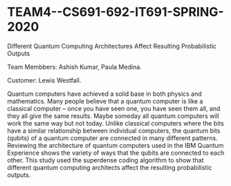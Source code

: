 # TEAM4--CS691-692-IT691-SPRING-2020

Different Quantum Computing Architectures Affect Resulting Probabilistic Outputs

Team Membbers: Ashish Kumar, Paula Medina.

Customer: Lewis Westfall.

Quantum computers have achieved a solid base
in both physics and mathematics. Many people believe that a
quantum computer is like a classical computer – once you have
seen one, you have seen them all, and they all give the same
results. Maybe someday all quantum computers will work the
same way but not today. Unlike classical computers where the
bits have a similar relationship between individual computers, the
quantum bits (qubits) of a quantum computer are connected in
many different patterns. Reviewing the architecture of quantum
computers used in the IBM Quantum Experience shows the
variety of ways that the qubits are connected to each other. This
study used the superdense coding algorithm to show that different
quantum computing architects affect the resulting probabilistic
outputs.
